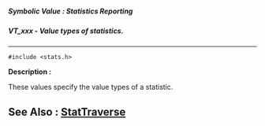 ##### Symbolic Value : Statistics Reporting
##### VT_xxx - Value types of statistics.
---
```
#include <stats.h>
```
**Description :**

These values specify the value types of a statistic.

**See Also :**
[StatTraverse](/domino-c-api-docs/reference/Func/StatTraverse)
---
